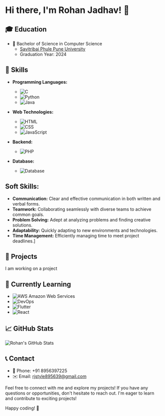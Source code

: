# Hi there, I'm Rohan Jadhav! 👋

## 🎓 Education

- 🏫 Bachelor of Science in Computer Science
  - [Savitribai Phule Pune University](http://www.unipune.ac.in/)
  - Graduation Year: 2024

## 💼 Skills

- **Programming Languages:** 
  - ![C](https://img.shields.io/badge/C-00599C?style=for-the-badge&logo=c&logoColor=white)
  - ![Python](https://img.shields.io/badge/Python-3776AB?style=for-the-badge&logo=python&logoColor=white)
  - ![Java](https://img.shields.io/badge/Java-ED8B00?style=for-the-badge&logo=java&logoColor=white)

- **Web Technologies:**
  - ![HTML](https://img.shields.io/badge/HTML5-E34F26?style=for-the-badge&logo=html5&logoColor=white)
  - ![CSS](https://img.shields.io/badge/CSS3-1572B6?style=for-the-badge&logo=css3&logoColor=white)
  - ![JavaScript](https://img.shields.io/badge/JavaScript-F7DF1E?style=for-the-badge&logo=javascript&logoColor=black)

- **Backend:**
  - ![PHP](https://img.shields.io/badge/PHP-777BB4?style=for-the-badge&logo=php&logoColor=white)

- **Database:**
  - ![Database](https://img.shields.io/badge/Database-003545?style=for-the-badge&logo=mysql&logoColor=white)

## **Soft Skills:**
  - **Communication:** Clear and effective communication in both written and verbal forms.
  - **Teamwork:** Collaborating seamlessly with diverse teams to achieve common goals.
  - **Problem Solving:** Adept at analyzing problems and finding creative solutions.
  - **Adaptability:** Quickly adapting to new environments and technologies.
  - **Time Management:** Efficiently managing time to meet project deadlines.]

## 🚀 Projects

I am working on a project

## 🌱 Currently Learning

- ![AWS](https://img.shields.io/badge/AWS-232F3E?style=for-the-badge&logo=amazon-aws&logoColor=white) Amazon Web Services
- ![DevOps](https://img.shields.io/badge/DevOps-0078D4?style=for-the-badge&logo=azure-devops&logoColor=white)
- ![Flutter](https://img.shields.io/badge/Flutter-02569B?style=for-the-badge&logo=flutter&logoColor=white)
- ![React](https://img.shields.io/badge/React-61DAFB?style=for-the-badge&logo=react&logoColor=white)



## 📈 GitHub Stats

![Rohan's GitHub Stats](https://github-readme-stats.vercel.app/api?username=RohantheRj&show_icons=true&count_private=true)


## 📞 Contact

- 📱 Phone: +91 8956397225
- ✉️ Email: [rjstyle895639@gmail.com](mailto:rjstyle895639@gmail.com)



Feel free to connect with me and explore my projects! If you have any questions or opportunities, don't hesitate to reach out. I'm eager to learn and contribute to exciting projects!

Happy coding! 🚀
